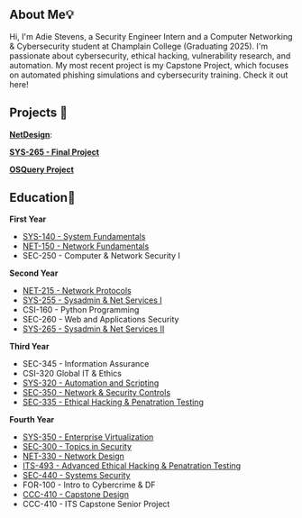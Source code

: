 ## About Me💡

Hi, I'm Adie Stevens, a Security Engineer Intern and a Computer Networking & Cybersecurity student at Champlain College (Graduating 2025). I'm passionate about cybersecurity, ethical hacking, vulnerability research, and automation. My most recent project is my Capstone Project, which focuses on automated phishing simulations and cybersecurity training. Check it out here!

## Projects 🚀

**[NetDesign](https://docs.google.com/presentation/d/1trGD1k8mXvliOi7bM2F-mEaMD6VK8ugNdiw4pilw1Eo/edit#slide=id.g6dd865c13b_0_21954)**: 

**[SYS-265 - Final Project](https://github.com/IronMansDaughter/Final-SYS-Project/wiki)**

**[OSQuery Project](https://github.com/AdieStevens/OSQuery-Project/wiki)**

## Education📖

**First Year**

* [SYS-140 - System Fundamentals](https://github.com/AdieStevens/SYS-140/wiki/SYS-140)
* [NET-150 - Network Fundamentals](https://github.com/AdieStevens/NET-150/wiki)
* SEC-250 - Computer & Network Security I

**Second Year**

* [NET-215 - Network Protocols](https://github.com/AdieStevens/NET-215-)
* [SYS-255 - Sysadmin & Net Services I](https://github.com/AdieStevens/SYS255/wiki)
* CSI-160 - Python Programming
* SEC-260 - Web and Applications Security
* [SYS-265 - Sysadmin & Net Services II](https://github.com/AdieStevens/SYS-265/wiki)

**Third Year**

* SEC-345 - Information Assurance
* CSI-320 Global IT & Ethics
* [SYS-320 - Automation and Scripting](https://github.com/AdieStevens/SYS320-01)
* [SEC-350 - Network & Security Controls](https://github.com/AdieStevens/SEC-350-01/wiki)
* [SEC-335 - Ethical Hacking & Penatration Testing](https://github.com/AdieStevens/SEC-335-51/wiki)

**Fourth Year**

* [SYS-350 - Enterprise Virtualization](https://github.com/AdieStevens/SYS-350/wiki)
* [SEC-300 - Topics in Security](https://github.com/AdieStevens/SEC-300/wiki)
* [NET-330 - Network Design](https://github.com/AdieStevens/NET-330/wiki)
* [ITS-493 - Advanced Ethical Hacking & Penatration Testing](https://github.com/AdieStevens/ITS-493/wiki)
* [SEC-440 - Systems Security](https://github.com/AdieStevens/SEC-440/wiki)
* FOR-100 - Intro to Cybercrime & DF
* [CCC-410 - Capstone Design](https://github.com/AdieStevens/CCC-410/wiki)
* CCC-410 - ITS Capstone Senior Project
  
